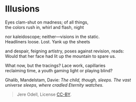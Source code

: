 # Illusions

Eyes clam-shut on madness; of all things,  
the colors rush in, whirl and flash, night

nor kaleidoscope; neither—visions in the static.  
Headliners loose. Lost. Yank up the sheets

and despair, feigning artistry, poses against revision, reads:  
Would that her face had lit up the mountain to spare us.

What now, but the tracings? Lace work, capillaries  
reclaiming time, a youth gaming light or playing blind?

Ghalib, Mandelstam, Davie: *The child, though, sleeps. The vast  
universe sleeps, where cradled Eternity watches.*



>Jere Odell, License [CC-BY](https://creativecommons.org/licenses/by/4.0/).
